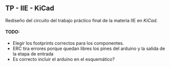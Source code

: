 ## TP - IIE - KiCad
Rediseño del circuito del trabajo práctico final de la materia IIE en _KiCad_.

#### TODO:
 - Elegir los footprints correctos para los componentes.
 - ERC tira errores porque quedan libres los pines del arduino y la salida de la etapa de entrada
 - Es correcto incluir el arduino en el esquemático?
